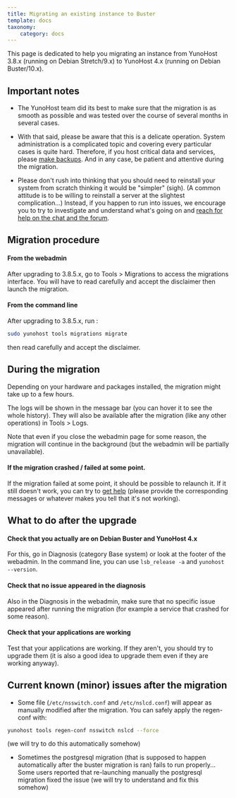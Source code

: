 ```yaml
---
title: Migrating an existing instance to Buster
template: docs
taxonomy:
    category: docs
---
```


This page is dedicated to help you migrating an instance from YunoHost 3.8.x (running on Debian Stretch/9.x) to YunoHost 4.x (running on Debian Buster/10.x).

## Important notes

- The YunoHost team did its best to make sure that the migration is as smooth as possible and was tested over the course of several months in several cases.

- With that said, please be aware that this is a delicate operation. System administration is a complicated topic and covering every particular cases is quite hard. Therefore, if you host critical data and services, please [make backups](/backup). And in any case, be patient and attentive during the migration.

- Please don't rush into thinking that you should need to reinstall your system from scratch thinking it would be "simpler" (sigh). (A common attitude is to be willing to reinstall a server at the slightest complication...) Instead, if you happen to run into issues, we encourage you to try to investigate and understand what's going on and [reach for help on the chat and the forum](/help).

## Migration procedure

#### From the webadmin

After upgrading to 3.8.5.x, go to Tools > Migrations to access the migrations interface. You will have to read carefully and accept the disclaimer then launch the migration. 

#### From the command line

After upgrading to 3.8.5.x, run : 

```bash
sudo yunohost tools migrations migrate
```

then read carefully and accept the disclaimer.

## During the migration

Depending on your hardware and packages installed, the migration might take up to a few hours. 

The logs will be shown in the message bar (you can hover it to see the whole history). They will also be available after the migration (like any other operations) in Tools > Logs.

Note that even if you close the webadmin page for some reason, the migration will continue in the background (but the webadmin will be partially unavailable).

#### If the migration crashed / failed at some point.

If the migration failed at some point, it should be possible to relaunch it. If it still doesn't work, you can try to [get help](/help) (please provide the corresponding messages or whatever makes you tell that it's not working).

## What to do after the upgrade

#### Check that you actually are on Debian Buster and YunoHost 4.x

For this, go in Diagnosis (category Base system) or look at the footer of the webadmin. In the command line, you can use `lsb_release -a` and `yunohost --version`.

#### Check that no issue appeared in the diagnosis

Also in the Diagnosis in the webadmin, make sure that no specific issue appeared after running the migration (for example a service that crashed for some reason).

#### Check that your applications are working

Test that your applications are working. If they aren't, you should try to upgrade them (it is also a good idea to upgrade them even if they are working anyway).

## Current known (minor) issues after the migration

- Some file (`/etc/nsswitch.conf` and `/etc/nslcd.conf`) will appear as manually modified after the migration. You can safely apply the regen-conf with: 

```bash
yunohost tools regen-conf nsswitch nslcd --force
```

(we will try to do this automatically somehow)

- Sometimes the postgresql migration (that is supposed to happen automatically after the buster migration is ran) fails to run properly... Some users reported that re-launching manually the postgresql migration fixed the issue (we will try to understand and fix this somehow)
